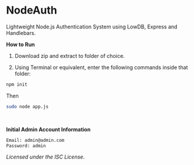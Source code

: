 # NodeAuth
Lightweight Node.js Authentication System using LowDB, Express and Handlebars.

**How to Run**

1. Download zip and extract to folder of choice.

2. Using Terminal or equivalent, enter the following commands inside that folder:

```bash
npm init
```

Then

```bash
sudo node app.js
```
<br />

**Initial Admin Account Information**

```bash
Email: admin@admin.com
Password: admin
```

_Licensed under the ISC License._
